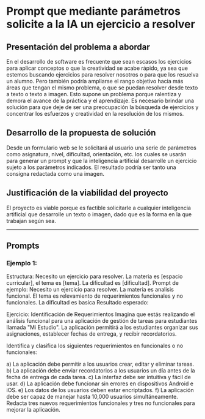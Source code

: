 # Prompt que mediante parámetros solicite a la IA un ejercicio a resolver

## Presentación del problema a abordar

En el desarrollo de software es frecuente que sean escasos los ejercicios para aplicar conceptos o que la creatividad se acabe rápido, ya sea que estemos buscando ejercicios para resolver nosotros o para que los resuelva un alumno. Pero también podría ampliarse el rango objetivo hacia más áreas que tengan el mismo problema, o que se puedan resolver desde texto a texto o texto a imagen. 
Esto supone un problema porque ralentiza y demora el avance de la práctica y el aprendizaje. 
Es necesario brindar una solución para que deje de ser una preocupación la búsqueda de ejercicios y concentrar los esfuerzos y creatividad en la resolución de los mismos.

## Desarrollo de la propuesta de solución

Desde un formulario web se le solicitará al usuario una serie de parámetros como asignatura, nivel, dificultad, orientación, etc. los cuales se usarán para generar un prompt y que la inteligencia artificial desarrolle un ejercicio sujeto a los parámetros indicados. 
El resultado podría ser tanto una consigna redactada como una imagen.

## Justificación de la viabilidad del proyecto

El proyecto es viable porque es factible solicitarle a cualquier inteligencia artificial que desarrolle un texto o imagen, dado que es la forma en la que trabajan según sea.

<hr />

## Prompts

### Ejemplo 1:
Estructura: Necesito un ejercicio para resolver. La materia es [espacio curricular], el tema es [tema]. La dificultad es [dificultad].
Prompt de ejemplo: Necesito un ejercicio para resolver. La materia es analisis funcional. El tema es relevamiento de requerimientos funcionales y no funcionales. La dificultad es basica
Resultado esperado:

Ejercicio: Identificación de Requerimientos
Imagina que estás realizando el análisis funcional para una aplicación de gestión de tareas para estudiantes llamada "Mi Estudio". La aplicación permitirá a los estudiantes organizar sus asignaciones, establecer fechas de entrega, y recibir recordatorios.

Identifica y clasifica los siguientes requerimientos en funcionales o no funcionales:

a) La aplicación debe permitir a los usuarios crear, editar y eliminar tareas.
b) La aplicación debe enviar recordatorios a los usuarios un día antes de la fecha de entrega de cada tarea.
c) La interfaz debe ser intuitiva y fácil de usar.
d) La aplicación debe funcionar sin errores en dispositivos Android e iOS.
e) Los datos de los usuarios deben estar encriptados.
f) La aplicación debe ser capaz de manejar hasta 10,000 usuarios simultáneamente.
Redacta tres nuevos requerimientos funcionales y tres no funcionales para mejorar la aplicación.
